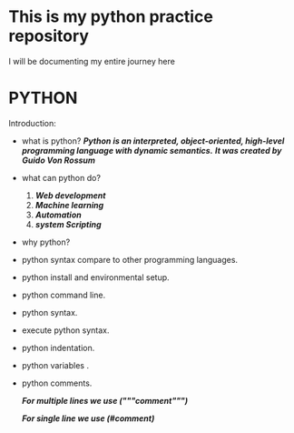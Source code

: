 # This is my python practice repository

I will be documenting my entire journey here

# PYTHON
Introduction:

- what is python?
      ***Python is an interpreted, object-oriented, high-level programming language with dynamic semantics.***
      ***It was created by Guido Von Rossum***
- what can python do?
   1. ***Web development***
   2. ***Machine learning***
   3. ***Automation***
   4. ***system Scripting***
- why python?
- python syntax compare to other programming languages.
- python install and environmental setup.
- python command line.
- python syntax.
- execute python syntax.
- python indentation.
- python variables .
- python comments.
  
  ***For multiple lines we use ("""comment""")***
  
  ***For single line we use (#comment)***
  

